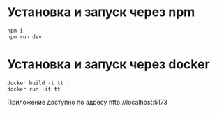 # Установка и запуск через npm
```
npm i
npm run dev
```
# Установка и запуск через docker
```
docker build -t tt .
docker run -it tt   
```
Приложение доступно по адресу http://localhost:5173

